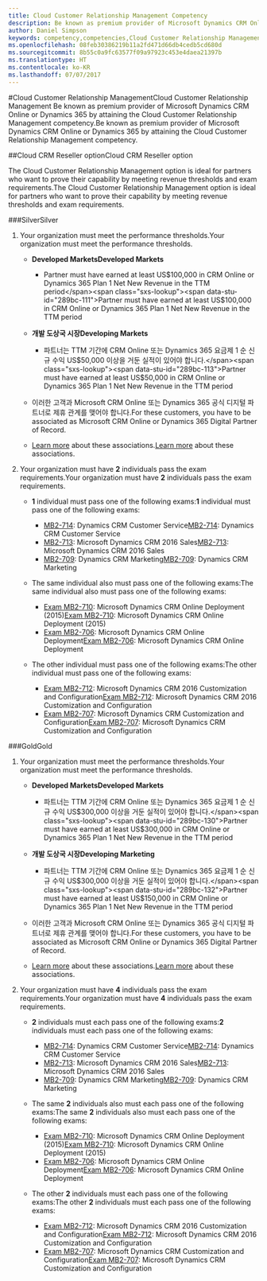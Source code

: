 ```yaml
---
title: Cloud Customer Relationship Management Competency
description: Be known as premium provider of Microsoft Dynamics CRM Online or Dynamics 365 by attaining the Cloud Customer Relationship Management competency.
author: Daniel Simpson
keywords: competency,competencies,Cloud Customer Relationship Management
ms.openlocfilehash: 08feb30386219b11a2fd471d66db4cedb5cd680d
ms.sourcegitcommit: 8b55c0a9fc63577f09a97923c453e4daea21397b
ms.translationtype: HT
ms.contentlocale: ko-KR
ms.lasthandoff: 07/07/2017
---
```

#<a name="cloud-customer-relationship-management"></a><span data-ttu-id="289bc-104">Cloud Customer Relationship Management</span><span class="sxs-lookup"><span data-stu-id="289bc-104">Cloud Customer Relationship Management</span></span>
<span data-ttu-id="289bc-105">Be known as premium provider of Microsoft Dynamics CRM Online or Dynamics 365 by attaining the Cloud Customer Relationship Management competency.</span><span class="sxs-lookup"><span data-stu-id="289bc-105">Be known as premium provider of Microsoft Dynamics CRM Online or Dynamics 365 by attaining the Cloud Customer Relationship Management competency.</span></span>

##<a name="cloud-crm-reseller-option"></a><span data-ttu-id="289bc-106">Cloud CRM Reseller option</span><span class="sxs-lookup"><span data-stu-id="289bc-106">Cloud CRM Reseller option</span></span>

<span data-ttu-id="289bc-107">The Cloud Customer Relationship Management option is ideal for partners who want to prove their capability by meeting revenue thresholds and exam requirements.</span><span class="sxs-lookup"><span data-stu-id="289bc-107">The Cloud Customer Relationship Management option is ideal for partners who want to prove their capability by meeting revenue thresholds and exam requirements.</span></span> 

###<a name="silver"></a><span data-ttu-id="289bc-108">Silver</span><span class="sxs-lookup"><span data-stu-id="289bc-108">Silver</span></span>

1. <span data-ttu-id="289bc-109">Your organization must meet the performance thresholds.</span><span class="sxs-lookup"><span data-stu-id="289bc-109">Your organization must meet the performance thresholds.</span></span>

    - **<span data-ttu-id="289bc-110">Developed Markets</span><span class="sxs-lookup"><span data-stu-id="289bc-110">Developed Markets</span></span>**
        - <span data-ttu-id="289bc-111">Partner must have earned at least US$100,000 in CRM Online or Dynamics 365 Plan 1 Net New Revenue in the TTM period</span><span class="sxs-lookup"><span data-stu-id="289bc-111">Partner must have earned at least US$100,000 in CRM Online or Dynamics 365 Plan 1 Net New Revenue in the TTM period</span></span>

    - **<span data-ttu-id="289bc-112">개발 도상국 시장</span><span class="sxs-lookup"><span data-stu-id="289bc-112">Developing Markets</span></span>**
        - <span data-ttu-id="289bc-113">파트너는 TTM 기간에 CRM Online 또는 Dynamics 365 요금제 1 순 신규 수익 US$50,000 이상을 거둔 실적이 있어야 합니다.</span><span class="sxs-lookup"><span data-stu-id="289bc-113">Partner must have earned at least US$50,000 in CRM Online or Dynamics 365 Plan 1 Net New Revenue in the TTM period</span></span>

    - <span data-ttu-id="289bc-114">이러한 고객과 Microsoft CRM Online 또는 Dynamics 365 공식 디지털 파트너로 제휴 관계를 맺어야 합니다.</span><span class="sxs-lookup"><span data-stu-id="289bc-114">For these customers, you have to be associated as Microsoft CRM Online or Dynamics 365 Digital Partner of Record.</span></span>
    - <span data-ttu-id="289bc-115">[Learn more](https://partner.microsoft.com/en-us/membership/digital-partner-of-record) about these associations.</span><span class="sxs-lookup"><span data-stu-id="289bc-115">[Learn more](https://partner.microsoft.com/en-us/membership/digital-partner-of-record) about these associations.</span></span>  
  
2. <span data-ttu-id="289bc-116">Your organization must have **2** individuals pass the exam requirements.</span><span class="sxs-lookup"><span data-stu-id="289bc-116">Your organization must have **2** individuals pass the exam requirements.</span></span>

    - <span data-ttu-id="289bc-117">**1** individual must pass one of the following exams:</span><span class="sxs-lookup"><span data-stu-id="289bc-117">**1** individual must pass one of the following exams:</span></span>
        - <span data-ttu-id="289bc-118">[MB2-714](https://www.microsoft.com/en-us/learning/exam-mb2-714.aspx): Dynamics CRM Customer Service</span><span class="sxs-lookup"><span data-stu-id="289bc-118">[MB2-714](https://www.microsoft.com/en-us/learning/exam-mb2-714.aspx): Dynamics CRM Customer Service</span></span>
        - <span data-ttu-id="289bc-119">[MB2-713](https://www.microsoft.com/en-us/learning/exam-mb2-713.aspx): Microsoft Dynamics CRM 2016 Sales</span><span class="sxs-lookup"><span data-stu-id="289bc-119">[MB2-713](https://www.microsoft.com/en-us/learning/exam-mb2-713.aspx): Microsoft Dynamics CRM 2016 Sales</span></span>
        - <span data-ttu-id="289bc-120">[MB2-709](https://www.microsoft.com/en-us/learning/exam-mb2-709.aspx): Dynamics CRM Marketing</span><span class="sxs-lookup"><span data-stu-id="289bc-120">[MB2-709](https://www.microsoft.com/en-us/learning/exam-mb2-709.aspx): Dynamics CRM Marketing</span></span> 

    - <span data-ttu-id="289bc-121">The same individual also must pass one of the following exams:</span><span class="sxs-lookup"><span data-stu-id="289bc-121">The same individual also must pass one of the following exams:</span></span>
        - <span data-ttu-id="289bc-122">[Exam MB2-710](https://www.microsoft.com/en-us/learning/exam-mb2-710.aspx): Microsoft Dynamics CRM Online Deployment (2015)</span><span class="sxs-lookup"><span data-stu-id="289bc-122">[Exam MB2-710](https://www.microsoft.com/en-us/learning/exam-mb2-710.aspx): Microsoft Dynamics CRM Online Deployment (2015)</span></span>
        - <span data-ttu-id="289bc-123">[Exam MB2-706](https://www.microsoft.com/en-us/learning/exam-mb2-706.aspx): Microsoft Dynamics CRM Online Deployment</span><span class="sxs-lookup"><span data-stu-id="289bc-123">[Exam MB2-706](https://www.microsoft.com/en-us/learning/exam-mb2-706.aspx): Microsoft Dynamics CRM Online Deployment</span></span>
        
    - <span data-ttu-id="289bc-124">The other individual must pass one of the following exams:</span><span class="sxs-lookup"><span data-stu-id="289bc-124">The other individual must pass one of the following exams:</span></span>
        - <span data-ttu-id="289bc-125">[Exam MB2-712](https://www.microsoft.com/en-us/learning/exam-mb2-712.aspx): Microsoft Dynamics CRM 2016 Customization and Configuration</span><span class="sxs-lookup"><span data-stu-id="289bc-125">[Exam MB2-712](https://www.microsoft.com/en-us/learning/exam-mb2-712.aspx): Microsoft Dynamics CRM 2016 Customization and Configuration</span></span>
        - <span data-ttu-id="289bc-126">[Exam MB2-707](https://www.microsoft.com/en-us/learning/exam-mb2-707.aspx): Microsoft Dynamics CRM Customization and Configuration</span><span class="sxs-lookup"><span data-stu-id="289bc-126">[Exam MB2-707](https://www.microsoft.com/en-us/learning/exam-mb2-707.aspx): Microsoft Dynamics CRM Customization and Configuration</span></span>


###<a name="gold"></a><span data-ttu-id="289bc-127">Gold</span><span class="sxs-lookup"><span data-stu-id="289bc-127">Gold</span></span>

1. <span data-ttu-id="289bc-128">Your organization must meet the performance thresholds.</span><span class="sxs-lookup"><span data-stu-id="289bc-128">Your organization must meet the performance thresholds.</span></span>

    - **<span data-ttu-id="289bc-129">Developed Markets</span><span class="sxs-lookup"><span data-stu-id="289bc-129">Developed Markets</span></span>**
    
        - <span data-ttu-id="289bc-130">파트너는 TTM 기간에 CRM Online 또는 Dynamics 365 요금제 1 순 신규 수익 US$300,000 이상을 거둔 실적이 있어야 합니다.</span><span class="sxs-lookup"><span data-stu-id="289bc-130">Partner must have earned at least US$300,000 in CRM Online or Dynamics 365 Plan 1 Net New Revenue in the TTM period</span></span>
     
    - **<span data-ttu-id="289bc-131">개발 도상국 시장</span><span class="sxs-lookup"><span data-stu-id="289bc-131">Developing Marketing</span></span>**

        - <span data-ttu-id="289bc-132">파트너는 TTM 기간에 CRM Online 또는 Dynamics 365 요금제 1 순 신규 수익 US$300,000 이상을 거둔 실적이 있어야 합니다.</span><span class="sxs-lookup"><span data-stu-id="289bc-132">Partner must have earned at least US$150,000 in CRM Online or Dynamics 365 Plan  1 Net New Revenue in the TTM period</span></span>

    - <span data-ttu-id="289bc-133">이러한 고객과 Microsoft CRM Online 또는 Dynamics 365 공식 디지털 파트너로 제휴 관계를 맺어야 합니다.</span><span class="sxs-lookup"><span data-stu-id="289bc-133">For these customers, you have to be associated as Microsoft CRM Online or Dynamics 365 Digital Partner of Record.</span></span>
    - <span data-ttu-id="289bc-134">[Learn more](https://partner.microsoft.com/en-us/membership/digital-partner-of-record) about these associations.</span><span class="sxs-lookup"><span data-stu-id="289bc-134">[Learn more](https://partner.microsoft.com/en-us/membership/digital-partner-of-record) about these associations.</span></span>  


2. <span data-ttu-id="289bc-135">Your organization must have **4** individuals pass the exam requirements.</span><span class="sxs-lookup"><span data-stu-id="289bc-135">Your organization must have **4** individuals pass the exam requirements.</span></span>

    - <span data-ttu-id="289bc-136">**2** individuals must each pass one of the following exams:</span><span class="sxs-lookup"><span data-stu-id="289bc-136">**2** individuals must each pass one of the following exams:</span></span>
        - <span data-ttu-id="289bc-137">[MB2-714](https://www.microsoft.com/en-us/learning/exam-mb2-714.aspx): Dynamics CRM Customer Service</span><span class="sxs-lookup"><span data-stu-id="289bc-137">[MB2-714](https://www.microsoft.com/en-us/learning/exam-mb2-714.aspx): Dynamics CRM Customer Service</span></span>
        - <span data-ttu-id="289bc-138">[MB2-713](https://www.microsoft.com/en-us/learning/exam-mb2-713.aspx): Microsoft Dynamics CRM 2016 Sales</span><span class="sxs-lookup"><span data-stu-id="289bc-138">[MB2-713](https://www.microsoft.com/en-us/learning/exam-mb2-713.aspx): Microsoft Dynamics CRM 2016 Sales</span></span>
        - <span data-ttu-id="289bc-139">[MB2-709](https://www.microsoft.com/en-us/learning/exam-mb2-709.aspx): Dynamics CRM Marketing</span><span class="sxs-lookup"><span data-stu-id="289bc-139">[MB2-709](https://www.microsoft.com/en-us/learning/exam-mb2-709.aspx): Dynamics CRM Marketing</span></span> 

    - <span data-ttu-id="289bc-140">The same **2** individuals also must each pass one of the following exams:</span><span class="sxs-lookup"><span data-stu-id="289bc-140">The same **2** individuals also must each pass one of the following exams:</span></span>
        - <span data-ttu-id="289bc-141">[Exam MB2-710](https://www.microsoft.com/en-us/learning/exam-mb2-710.aspx): Microsoft Dynamics CRM Online Deployment (2015)</span><span class="sxs-lookup"><span data-stu-id="289bc-141">[Exam MB2-710](https://www.microsoft.com/en-us/learning/exam-mb2-710.aspx): Microsoft Dynamics CRM Online Deployment (2015)</span></span>
        - <span data-ttu-id="289bc-142">[Exam MB2-706](https://www.microsoft.com/en-us/learning/exam-mb2-706.aspx): Microsoft Dynamics CRM Online Deployment</span><span class="sxs-lookup"><span data-stu-id="289bc-142">[Exam MB2-706](https://www.microsoft.com/en-us/learning/exam-mb2-706.aspx): Microsoft Dynamics CRM Online Deployment</span></span>

    - <span data-ttu-id="289bc-143">The other **2** individuals must each pass one of the following exams:</span><span class="sxs-lookup"><span data-stu-id="289bc-143">The other **2** individuals must each pass one of the following exams:</span></span>
        - <span data-ttu-id="289bc-144">[Exam MB2-712](https://www.microsoft.com/en-us/learning/exam-mb2-712.aspx): Microsoft Dynamics CRM 2016 Customization and Configuration</span><span class="sxs-lookup"><span data-stu-id="289bc-144">[Exam MB2-712](https://www.microsoft.com/en-us/learning/exam-mb2-712.aspx): Microsoft Dynamics CRM 2016 Customization and Configuration</span></span>
        - <span data-ttu-id="289bc-145">[Exam MB2-707](https://www.microsoft.com/en-us/learning/exam-mb2-707.aspx): Microsoft Dynamics CRM Customization and Configuration</span><span class="sxs-lookup"><span data-stu-id="289bc-145">[Exam MB2-707](https://www.microsoft.com/en-us/learning/exam-mb2-707.aspx): Microsoft Dynamics CRM Customization and Configuration</span></span>
